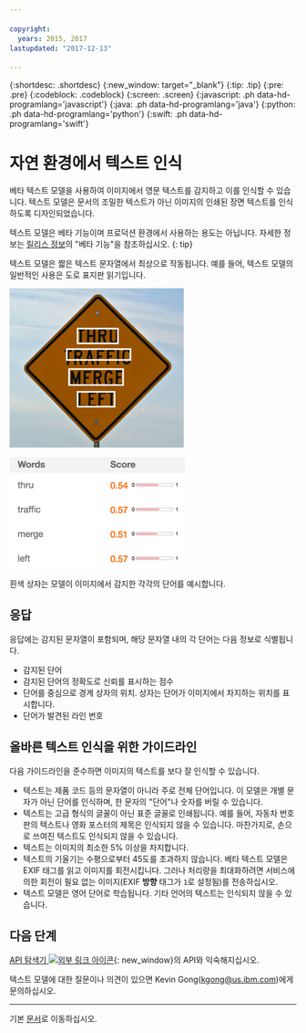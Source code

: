 ```yaml
---

copyright:
  years: 2015, 2017
lastupdated: "2017-12-13"

---
```


{:shortdesc: .shortdesc}
{:new_window: target="_blank"}
{:tip: .tip}
{:pre: .pre}
{:codeblock: .codeblock}
{:screen: .screen}
{:javascript: .ph data-hd-programlang='javascript'}
{:java: .ph data-hd-programlang='java'}
{:python: .ph data-hd-programlang='python'}
{:swift: .ph data-hd-programlang='swift'}

# 자연 환경에서 텍스트 인식

베타 텍스트 모델을 사용하여 이미지에서 영문 텍스트를 감지하고 이를 인식할 수 있습니다. 텍스트 모델은 문서의 조밀한 텍스트가 아닌 이미지의 인쇄된 장면 텍스트를 인식하도록 디자인되었습니다. 

텍스트 모델은 베타 기능이며 프로덕션 환경에서 사용하는 용도는 아닙니다. 자세한 정보는 [릴리스 정보](/docs/services/visual-recognition/release-notes.html#beta)의 "베타 기능"을 참조하십시오.
{: tip}

텍스트 모델은 짧은 텍스트 문자열에서 최상으로 작동됩니다. 예를 들어, 텍스트 모델의 일반적인 사용은 도로 표지판 읽기입니다. 

![감지된 단어를 중심으로 경계 상자가 있는 도로 표지판](images/road-sign-text-detection.png)

![도로 표지판 이미지에서 감지된 단어 및 신뢰 점수](images/road-sign-text-response.png)

흰색 상자는 모델이 이미지에서 감지한 각각의 단어를 예시합니다. 

## 응답

응답에는 감지된 문자열이 포함되며, 해당 문자열 내의 각 단어는 다음 정보로 식별됩니다. 

- 감지된 단어
- 감지된 단어의 정확도로 신뢰를 표시하는 점수
- 단어를 중심으로 경계 상자의 위치. 상자는 단어가 이미지에서 차지하는 위치를 표시합니다. 
- 단어가 발견된 라인 번호

## 올바른 텍스트 인식을 위한 가이드라인

다음 가이드라인을 준수하면 이미지의 텍스트를 보다 잘 인식할 수 있습니다. 

- 텍스트는 제품 코드 등의 문자열이 아니라 주로 전체 단어입니다. 이 모델은 개별 문자가 아닌 단어를 인식하며, 한 문자의 "단어"나 숫자를 버릴 수 있습니다. 
- 텍스트는 고급 형식의 글꼴이 아닌 표준 글꼴로 인쇄됩니다. 예를 들어, 자동차 번호판의 텍스트나 영화 포스터의 제목은 인식되지 않을 수 있습니다. 마찬가지로, 손으로 쓰여진 텍스트도 인식되지 않을 수 있습니다. 
- 텍스트는 이미지의 최소한 5% 이상을 차지합니다. 
- 텍스트의 기울기는 수평으로부터 45도를 초과하지 않습니다. 베타 텍스트 모델은 EXIF 태그를 읽고 이미지를 회전시킵니다. 그러나 처리량을 최대화하려면 서비스에 의한 회전이 필요 없는 이미지(EXIF **방향** 태그가 `1`로 설정됨)를 전송하십시오. 
- 텍스트 모델은 영어 단어로 학습됩니다. 기타 언어의 텍스트는 인식되지 않을 수 있습니다. 

## 다음 단계

[API 탐색기 ![외부 링크 아이콘](../../icons/launch-glyph.svg "외부 링크 아이콘")](https://text-model-api-explorer.mybluemix.net/apis/visual-recognition-v3#/Text){: new_window}의 API와 익숙해지십시오.

텍스트 모델에 대한 질문이나 의견이 있으면 Kevin Gong(kgong@us.ibm.com)에게 문의하십시오. 

---

기본 [문서](/docs/services/visual-recognition/index.html)로 이동하십시오. 
